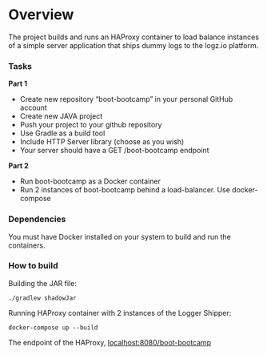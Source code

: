 # Overview

The project builds and runs an HAProxy container to load balance instances of a simple server application that ships dummy logs to the logz.io platform.

### Tasks
**Part 1**
- Create new repository “boot-bootcamp” in your personal GitHub account
- Create new JAVA project
- Push your project to your github repository
- Use Gradle as a build tool
- Include HTTP Server library (choose as you wish)
- Your server should have a GET /boot-bootcamp endpoint

**Part 2**
- Run boot-bootcamp as a Docker container 
- Run 2 instances of boot-bootcamp behind a load-balancer. Use docker-compose


### Dependencies
You must have Docker installed on your system to build and run the containers.


### How to build
Building the JAR file:

```
./gradlew shadowJar
```

Running HAProxy container with 2 instances of the Logger Shipper:

```
docker-compose up --build
```

The endpoint of the HAProxy,
[localhost:8080/boot-bootcamp](http://localhost:8080/boot-bootcamp)
